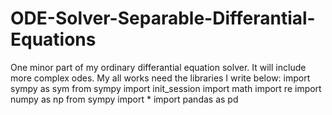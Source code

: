 # ODE-Solver-Separable-Differantial-Equations
One minor part of my ordinary differantial equation solver. It will include more complex odes.
My all works need the libraries I write below:
import sympy as sym
from sympy import init_session
import math
import re
import numpy as np
from sympy import *
import pandas as pd
